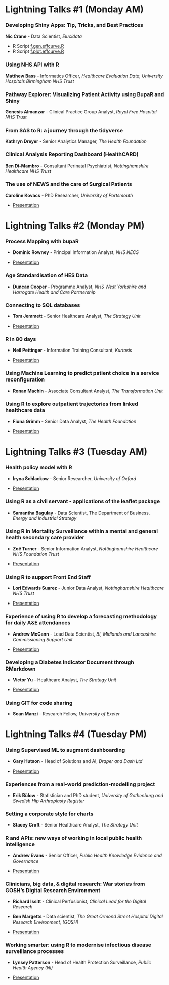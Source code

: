# Lightning Talks #1 (Monday AM)

### Developing Shiny Apps: Tip, Tricks, and Best Practices

**Nic Crane** - Data Scientist, *Elucidata*

- R Script [f.gen.effcurve.R](https://github.com/AZharinova/Conference_2019/blob/master/Lightning_talks/f.gen.effcurve.R)
- R Script [f.plot.effcurve.R](https://github.com/AZharinova/Conference_2019/blob/master/Lightning_talks/f.plot.effcurve.R)

### Using NHS API with R

**Matthew Bass** - Informatics Officer, *Healthcare Evaluation Data, University Hospitals Birmingham NHS Trust*

### Pathway Explorer: Visualizing Patient Activity using BupaR and Shiny

**Genesis Almanzar** - Clinical Practice Group Analyst, *Royal Free Hospital NHS Trust*

### From SAS to R: a journey through the tidyverse

**Kathryn Dreyer** - Senior Analytics Manager, *The Health Foundation*

### Clinical Analysis Reporting Dashboard (HealthCARD)

**Ben Di-Mambro** - Consultant Perinatal Psychiatrist, *Nottinghamshire Healthcare NHS Trust*

### The use of NEWS and the care of Surgical Patients

**Caroline Kovacs** - PhD Researcher, *University of Portsmouth*

- [Presentation](https://github.com/AZharinova/Conference_2019/blob/master/Lightning_talks/Caroline%20Kovacs.pdf)


# Lightning Talks #2 (Monday PM)

### Process Mapping with bupaR

- **Dominic Rowney** - Principal Information Analyst, *NHS NECS*

- [Presentation](https://github.com/AZharinova/Conference_2019/blob/master/Lightning_talks/Dominic%20Romney.pptx)

### Age Standardisation of HES Data

- **Duncan Cooper** - Programme Analyst, *NHS West Yorkshire and Harrogate Health and Care Partnership*

### Connecting to SQL databases

- **Tom Jemmett** - Senior Healthcare Analyst, *The Strategy Unit*

- [Presentation](https://github.com/AZharinova/Conference_2019/blob/master/Lightning_talks/Tom%20Jemmett.pptx)

### R in 80 days

- **Neil Pettinger** - Information Training Consultant, *Kurtosis*

- [Presentation](https://github.com/AZharinova/Conference_2019/blob/master/Lightning_talks/Neil%20Pettinger.pptx)

### Using Machine Learning to predict patient choice in a service reconfiguration

- **Ronan Machin** - Associate Consultant Analyst, *The Transformation Unit*

### Using R to explore outpatient trajectories from linked healthcare data

- **Fiona Grimm** - Senior Data Analyst, *The Health Foundation*

- [Presentation](https://github.com/AZharinova/Conference_2019/blob/master/Lightning_talks/Fiona%20Grimm.html)


# Lightning Talks #3 (Tuesday AM)

### Health policy model with R

- **Iryna Schlackow** - Senior Researcher, *University of Oxford*

- [Presentation](https://github.com/AZharinova/Conference_2019/blob/master/Lightning_talks/Iryna%20Shlakow.pdf)

### Using R as a civil servant - applications of the leaflet package

- **Samantha Bagulay** - Data Scientist, The Department of Business, *Energy and Industrial Strategy*

### Using R in Mortality Surveillance within a mental and general health secondary care provider

- **Zoë Turner** - Senior Information Analyst, *Nottinghamshire Healthcare NHS Foundation Trust*

- [Presentation](https://github.com/Lextuga007/Presentations/blob/master/MortalityR.pdf)

### Using R to support Front End Staff

- **Lori Edwards Suarez** - Junior Data Analyst, *Nottinghamshire Healthcare NHS Trust*

- [Presentation](https://github.com/AZharinova/Conference_2019/blob/master/Lightning_talks/Lori%20Edwards%20Suarez.pptx)

### Experience of using R to develop a forecasting methodology for daily A&E attendances

- **Andrew McCann** - Lead Data Scientist, *BI, Midlands and Lancashire Commissioning Support Unit*

- [Presentation](https://github.com/AZharinova/Conference_2019/blob/master/Lightning_talks/Andy%20McCann.pptx)

### Developing a Diabetes Indicator Document through RMarkdown

- **Victor Yu** - Healthcare Analyst, *The Strategy Unit*

- [Presentation](https://github.com/AZharinova/Conference_2019/blob/master/Lightning_talks/Victor%20Yu.pptx)

### Using GIT for code sharing

- **Sean Manzi** - Research Fellow, *University of Exeter*


# Lightning Talks #4 (Tuesday PM)

### Using Supervised ML to augment dashboarding

- **Gary Hutson** - Head of Solutions and AI, *Draper and Dash Ltd*

- [Presentation](https://github.com/AZharinova/Conference_2019/blob/master/Lightning_talks/Gary%20Hutson.pptx)

### Experiences from a real-world prediction-modelling project

- **Erik Bülow** - Statistician and PhD student, *University of Gothenburg and Swedish Hip Arthroplasty Register*

### Setting a corporate style for charts

- **Stacey Croft** - Senior Healthcare Analyst, *The Strategy Unit*

### R and APIs: new ways of working in local public health intelligence

- **Andrew Evans** - Senior Officer, *Public Health Knowledge Evidence and Governance*

- [Presentation](https://github.com/AZharinova/Conference_2019/blob/master/Lightning_talks/Andy%20Evans.pptx)

### Clinicians, big data, & digital research: War stories from GOSH’s Digital Research Environment

- **Richard Issitt** - Clinical Perfusionist, *Clinical Lead for the Digital Research*
- **Ben Margetts** - Data scientist, *The Great Ormond Street Hospital Digital Research Environment, (GOSH)*

- [Presentation](https://github.com/AZharinova/Conference_2019/blob/master/Lightning_talks/Richard%20Issitt%20and%20Ben%20Margetts.pptx)

### Working smarter: using R to modernise infectious disease surveillance processes

- **Lynsey Patterson** - Head of Health Protection Surveillance, *Public Health Agency (NI)*

- [Presentation](https://github.com/AZharinova/Conference_2019/blob/master/Lightning_talks/Lynsey%20Patterson.ppt)
